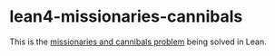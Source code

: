 # lean4-missionaries-cannibals

This is the [missionaries and cannibals problem](https://en.wikipedia.org/wiki/Missionaries_and_cannibals_problem) being solved in Lean.
